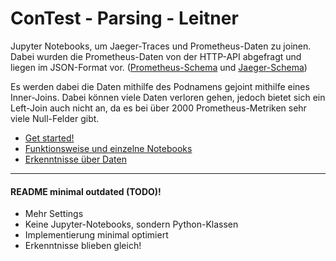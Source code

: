 # ConTest - Parsing - Leitner

Jupyter Notebooks, um Jaeger-Traces und Prometheus-Daten zu joinen. Dabei wurden die Prometheus-Daten von der HTTP-API
abgefragt und liegen im JSON-Format
vor. ([Prometheus-Schema](https://prometheus.io/docs/prometheus/latest/querying/api/)
und [Jaeger-Schema](https://www.jaegertracing.io/docs/1.48/apis/))

Es werden dabei die Daten mithilfe des Podnamens gejoint mithilfe eines Inner-Joins. Dabei können viele Daten verloren
gehen,
jedoch bietet sich ein Left-Join auch nicht an, da es bei über 2000 Prometheus-Metriken sehr viele Null-Felder gibt.

* [Get started!](meta/wiki/get-started.md)
* [Funktionsweise und einzelne Notebooks](meta/wiki/documentation.md)
* [Erkenntnisse über Daten](meta/wiki/insights-experience.md)

---

#### README minimal outdated (TODO)! 
* Mehr Settings
* Keine Jupyter-Notebooks, sondern Python-Klassen
* Implementierung minimal optimiert
* Erkenntnisse blieben gleich!





